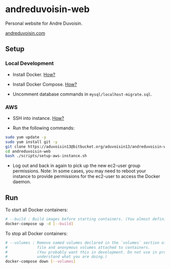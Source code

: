 # andreduvoisin-web

Personal website for Andre Duvoisin.

[andreduvoisin.com](https://andreduvoisin.com)

## Setup

### Local Development

- Install Docker. [How?](https://docs.docker.com/install/)

- Install Docker Compose. [How?](https://docs.docker.com/compose/install/)

- Uncomment database commands in `mysql/localhost-migrate.sql`.

### AWS

- SSH into instance. [How?](https://docs.aws.amazon.com/AWSEC2/latest/UserGuide/AccessingInstances.html)

- Run the following commands:

```bash
sudo yum update -y
sudo yum install git -y
git clone https://aduvoisin13@bitbucket.org/aduvoisin13/andreduvoisin-web.git
cd andreduvoisin-web
bash ./scripts/setup-aws-instance.sh
```

- Log out and back in again to pick up the new ec2-user group permissions. Note: In some cases, you may need to reboot your instance to provide permissions for the ec2-user to access the Docker daemon.

## Run

To start all Docker containers:

```bash
# --build : Build images before starting containers. (You almost definitely want this.)
docker-compose up -d [--build]
```

To stop all Docker containers:

```bash
# --volumes : Remove named volumes declared in the `volumes` section of the Compose
#             file and anonymous volumes attached to containers.
#             (You probably want this in development. Do not use in production unless you
#             understand what you are doing.)
docker-compose down [--volumes]
```
